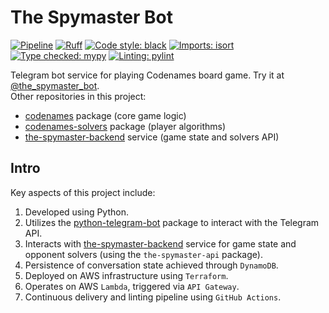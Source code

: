 # The Spymaster Bot

[![Pipeline](https://github.com/asaf-kali/the-spymaster-bot/actions/workflows/pipeline.yml/badge.svg)](https://github.com/asaf-kali/the-spymaster-bot/actions/workflows/pipeline.yml)
[![Ruff](https://img.shields.io/endpoint?url=https://raw.githubusercontent.com/astral-sh/ruff/main/assets/badge/v2.json)](https://github.com/astral-sh/ruff)
[![Code style: black](https://img.shields.io/badge/code%20style-black-111111.svg)](https://github.com/psf/black)
[![Imports: isort](https://img.shields.io/badge/imports-isort-%231674b1)](https://pycqa.github.io/isort/)
[![Type checked: mypy](https://img.shields.io/badge/type%20check-mypy-22aa11)](http://mypy-lang.org/)
[![Linting: pylint](https://img.shields.io/badge/linting-pylint-22aa11)](https://github.com/pylint-dev/pylint)

Telegram bot service for playing Codenames board game. Try it at [@the_spymaster_bot](https://t.me/the_spymaster_bot). \
Other repositories in this project:

* [codenames](https://github.com/asaf-kali/codenames) package (core game logic)
* [codenames-solvers](https://github.com/asaf-kali/codenames-solvers) package (player algorithms)
* [the-spymaster-backend](https://github.com/asaf-kali/the-spymaster-backend) service (game state and solvers API)

## Intro

Key aspects of this project include:

1. Developed using Python.
2. Utilizes the [python-telegram-bot](https://github.com/python-telegram-bot/python-telegram-bot) package to interact
   with the Telegram API.
3. Interacts with [the-spymaster-backend](https://github.com/asaf-kali/the-spymaster-backend) service for game state
   and opponent solvers (using the `the-spymaster-api` package).
4. Persistence of conversation state achieved through `DynamoDB`.
5. Deployed on AWS infrastructure using `Terraform`.
6. Operates on AWS `Lambda`, triggered via `API Gateway`.
7. Continuous delivery and linting pipeline using `GitHub Actions`.
